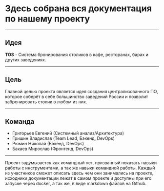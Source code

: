 # Здесь собрана вся документация по нашему проекту

***
## Идея

**TOS** - Система бронирования столиков в кафе, ресторанах, барах и других заведениях. 
***
## Цель

Главной целью проекта является идея создания централизованного ПО, которое соберёт в себе большинство заведений России и позволит забронировать столик в любом из них.

---
## Команда
- Григорьев Евгений (Системный анализ/Архитектура)
- Гришин Владислав (Team Lead, Бэкенд, DevOps)
- Рюмин Николай (Бэкенд, DevOps)
- Бакаев Мирослав (Фронтенд, DevOps)
---
Проект задумывается как командный пет, призванный показать навыки работы с инструментами, а так же навыки командной работы. Каждый из участников сможет описать здесь чем они занимались на проекте, исходники документации лежат в самом проекте и доступны при его запуске через docker, а так же, в виде markdown файлов на Github.